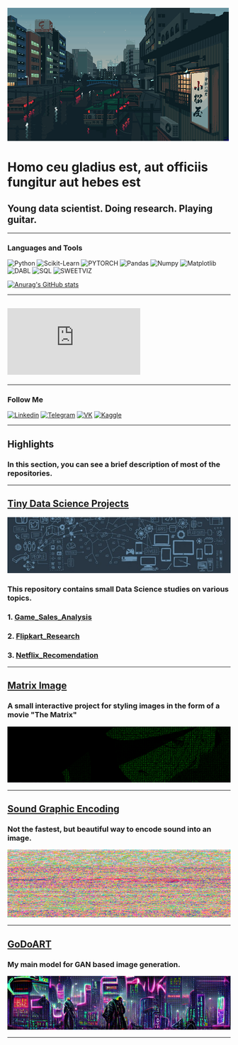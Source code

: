 ![Header](https://github.com/Andy666Fox/Andy666Fox/blob/main/assets/head_7.gif?raw=true)

# **Homo ceu gladius est, aut officiis fungitur aut hebes est**


## Young data scientist. Doing research. Playing guitar.
---


### Languages and Tools


![Python](https://img.shields.io/badge/-Python-00ff1a?style=for-the-badge&logo=python&logoColor=000000)
![Scikit-Learn](https://img.shields.io/badge/-SClearn-40ff00?style=for-the-badge&logo=scikit-learn&logoColor=000000)
![PYTORCH](https://img.shields.io/badge/-PYTORCH-ff7b00?style=for-the-badge&logo=pytorch&logoColor=000000)
![Pandas](https://img.shields.io/badge/-Pandas-91ff00?style=for-the-badge&logo=pandas&logoColor=000000)
![Numpy](https://img.shields.io/badge/-Numpy-bfff00?style=for-the-badge&logo=numpy&logoColor=000000)
![Matplotlib](https://img.shields.io/badge/-Matplotlib-ddff00?style=for-the-badge&logo=Matplotlib&logoColor=000000)
![DABL](https://img.shields.io/badge/-DABL-ffd900?style=for-the-badge&logo=dabl&logoColor=000000)
![SQL](https://img.shields.io/badge/-SQL-ffae00?style=for-the-badge&logo=sql&logoColor=000000)
![SWEETVIZ](https://img.shields.io/badge/-SWEETVIZ-ff7b00?style=for-the-badge&logo=sql&logoColor=000000)




[![Anurag's GitHub stats](https://github-readme-stats.vercel.app/api?username=Andy666Fox&show_icons=true&theme=tokyonight)](https://github.com/anuraghazra/github-readme-stats)

---

## ![Hey my resume is here](https://github.com/Andy666Fox/Andy666Fox/blob/main/Resume/Artem%20Moroyanu.pdf)

---

### Follow Me


[![Linkedin](https://img.shields.io/badge/-Linkedin-ff005d?style=for-the-badge&logo=linkedin&logoColor=000000)](https://www.linkedin.com/in/heavyarmor/)
[![Telegram](https://img.shields.io/badge/-Telegram-ff00b3?style=for-the-badge&logo=telegram&logoColor=000000)](https://t.me/heavy_armor)
[![VK](https://img.shields.io/badge/-VKontakte-0E3DF3?style=for-the-badge&logo=VK&logoColor=000000)](https://vk.com/heavyground)
[![Kaggle](https://img.shields.io/badge/-Kaggle-0EEEF3?style=for-the-badge&logo=Kaggle&logoColor=000000)](https://www.kaggle.com/godovorez)

---

## Highlights
### In this section, you can see a brief description of most of the repositories.

---

## [Tiny Data Science Projects](https://github.com/Andy666Fox/TINY_DS_PROJECTS)
![DS_LOGO](https://github.com/Andy666Fox/Andy666Fox/blob/main/highlights_images/ds_logo.jpg?raw=true)

### This repository contains small Data Science studies on various topics.
### 1. [Game_Sales_Analysis](https://github.com/Andy666Fox/TINY_DS_PROJECTS/tree/main/Game_Sales_Analysis)
### 2. [Flipkart_Research](https://github.com/Andy666Fox/TINY_DS_PROJECTS/tree/main/Flipkart_research)
### 3. [Netflix_Recomendation](https://github.com/Andy666Fox/TINY_DS_PROJECTS/tree/main/Netflix_Recomendation)

---

## [Matrix Image](https://github.com/Andy666Fox/Matrix_image)
### A small interactive project for styling images in the form of a movie "The Matrix"
![Zero Two](https://github.com/Andy666Fox/Andy666Fox/blob/main/highlights_images/zt_logo.png?raw=true)

---

## [Sound Graphic Encoding](https://github.com/Andy666Fox/SGE)
### Not the fastest, but beautiful way to encode sound into an image.
![SGE](https://github.com/Andy666Fox/Andy666Fox/blob/main/highlights_images/sge_logo.png?raw=true)

---

## [GoDoART](https://github.com/Andy666Fox/GoDoArt)
### My main model for GAN based image generation.
![GDT](https://github.com/Andy666Fox/Andy666Fox/blob/main/assets/head_13.gif?raw=true)

---









